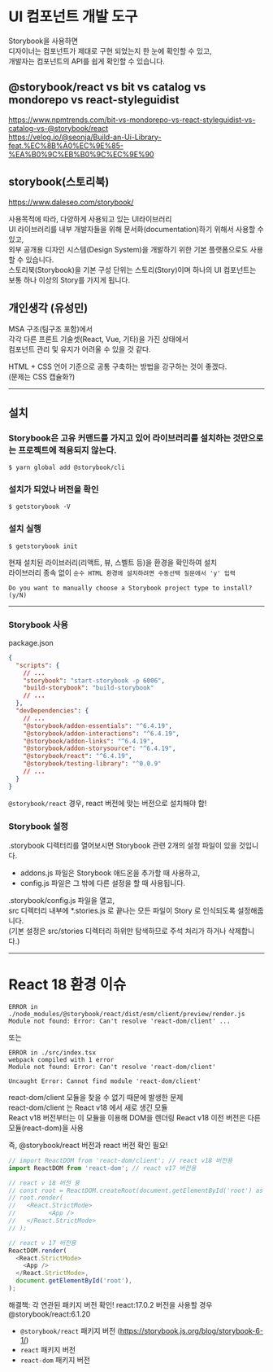 # UI 컴포넌트 개발 도구

Storybook을 사용하면  
디자이너는 컴포넌트가 제대로 구현 되었는지 한 눈에 확인할 수 있고,  
개발자는 컴포넌트의 API를 쉽게 확인할 수 있습니다.

## @storybook/react vs bit vs catalog vs mondorepo vs react-styleguidist

https://www.npmtrends.com/bit-vs-mondorepo-vs-react-styleguidist-vs-catalog-vs-@storybook/react  
https://velog.io/@seonja/Build-an-Ui-Library-feat.%EC%8B%A0%EC%9E%85-%EA%B0%9C%EB%B0%9C%EC%9E%90

## storybook(스토리북)

https://www.daleseo.com/storybook/

사용목적에 따라, 다양하게 사용되고 있는 UI라이브러리  
UI 라이브러리를 내부 개발자들을 위해 문서화(documentation)하기 위해서 사용할 수 있고,  
외부 공개용 디자인 시스템(Design System)을 개발하기 위한 기본 플랫폼으로도 사용할 수 있습니다.  
스토리북(Storybook)을 기본 구성 단위는 스토리(Story)이며 하나의 UI 컴포넌트는 보통 하나 이상의 Story를 가지게 됩니다.

## 개인생각 (유성민)

MSA 구조(팀구조 포함)에서  
각각 다른 프론트 기술셋(React, Vue, 기타)을 가진 상태에서  
컴포넌트 관리 및 유지가 어려울 수 있을 것 같다.

HTML + CSS 언어 기준으로 공통 구축하는 방법을 강구하는 것이 좋겠다.  
(문제는 CSS 캡슐화?)

---

## 설치

### Storybook은 고유 커맨드를 가지고 있어 라이브러리를 설치하는 것만으로는 프로젝트에 적용되지 않는다.

```
$ yarn global add @storybook/cli
```

### 설치가 되었나 버전을 확인

```
$ getstorybook -V
```

### 설치 실행

```
$ getstorybook init
```

현재 설치된 라이브러리(리액트, 뷰, 스벨트 등)을 환경을 확인하여 설치  
라이브러리 종속 없이 `순수 HTML 환경에 설치하려면 수동선택 질문에서 'y' 입력`

```
Do you want to manually choose a Storybook project type to install? (y/N)
```

---

### Storybook 사용

package.json

```json
{
  "scripts": {
    // ...
    "storybook": "start-storybook -p 6006",
    "build-storybook": "build-storybook"
    // ...
  },
  "devDependencies": {
    // ...
    "@storybook/addon-essentials": "^6.4.19",
    "@storybook/addon-interactions": "^6.4.19",
    "@storybook/addon-links": "^6.4.19",
    "@storybook/addon-storysource": "^6.4.19",
    "@storybook/react": "^6.4.19",
    "@storybook/testing-library": "^0.0.9"
    // ...
  }
}
```

`@storybook/react` 경우, react 버전에 맞는 버전으로 설치해야 함!

### Storybook 설정

.storybook 디렉터리를 열어보시면 Storybook 관련 2개의 설정 파일이 있을 것입니다.

- addons.js 파일은 Storybook 애드온을 추가할 때 사용하고,
- config.js 파일은 그 밖에 다른 설정을 할 때 사용됩니다.

.storybook/config.js 파일을 열고,  
src 디렉터리 내부에 \*.stories.js 로 끝나는 모든 파일이 Story 로 인식되도록 설정해줍니다.  
(기본 설정은 src/stories 디렉터리 하위만 탐색하므로 주석 처리가 하거나 삭제합니다.)

---

# React 18 환경 이슈

```
ERROR in ./node_modules/@storybook/react/dist/esm/client/preview/render.js
Module not found: Error: Can't resolve 'react-dom/client' ...
```

또는

```
ERROR in ./src/index.tsx
webpack compiled with 1 error
Module not found: Error: Can't resolve 'react-dom/client'

Uncaught Error: Cannot find module 'react-dom/client'
```

react-dom/client 모듈을 찾을 수 없기 때문에 발생한 문제  
react-dom/client 는 React v18 에서 새로 생긴 모듈  
React v18 버전부터는 이 모듈을 이용해 DOM을 렌더링
React v18 이전 버전은 다른 모듈(react-dom)을 사용

즉, @storybook/react 버전과 react 버전 확인 필요!

```javascript
// import ReactDOM from 'react-dom/client'; // react v18 버전용
import ReactDOM from 'react-dom'; // react v17 버전용
```

```javascript
// react v 18 버전 용
// const root = ReactDOM.createRoot(document.getElementById('root') as HTMLElement);
// root.render(
//   <React.StrictMode>
//         <App />
//   </React.StrictMode>
// );

// react v 17 버전용
ReactDOM.render(
  <React.StrictMode>
    <App />
  </React.StrictMode>,
  document.getElementById('root'),
);
```

해결책: 각 연관된 패키지 버전 확인!
react:17.0.2 버전을 사용할 경우 @storybook/react:6.1.20

- `@storybook/react` 패키지 버전 (https://storybook.js.org/blog/storybook-6-1/)
- `react` 패키지 버전
- `react-dom` 패키지 버전
